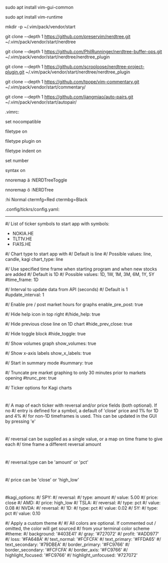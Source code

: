 sudo apt install vim-gui-common

sudo apt install vim-runtime

mkdir -p ~/.vim/pack/vendor/start

git clone --depth 1 https://github.com/preservim/nerdtree.git ~/.vim/pack/vendor/start/nerdtree

git clone --depth 1 https://github.com/PhilRunninger/nerdtree-buffer-ops.git ~/.vim/pack/vendor/start/nerdtree/nerdtree_plugin

git clone --depth 1 https://github.com/scrooloose/nerdtree-project-plugin.git ~/.vim/pack/vendor/start/nerdtree/nerdtree_plugin

git clone --depth 1 https://github.com/tpope/vim-commentary.git ~/.vim/pack/vendor/start/commentary/

git clone --depth 1 https://github.com/jiangmiao/auto-pairs.git ~/.vim/pack/vendor/start/autopair/



.vimrc:


set nocompatible

filetype on

filetype plugin on

filetype indent on

set number

syntax on


nnoremap ä :NERDTreeToggle

nnoremap ö :NERDTree

:hi Normal ctermfg=Red ctermbg=Black


.config/tickrs/config.yaml:

---
#/ List of ticker symbols to start app with
symbols:
  - NOKIA.HE
  - TLT1V.HE
  - FIA1S.HE

#/ Chart type to start app with
#/ Default is line
#/ Possible values: line, candle, kagi
chart_type: line

#/ Use specified time frame when starting program and when new stocks are added
#/ Default is 1D
#/ Possible values: 1D, 1W, 1M, 3M, 6M, 1Y, 5Y
#time_frame: 1D

#/ Interval to update data from API (seconds)
#/ Default is 1
#update_interval: 1

#/ Enable pre / post market hours for graphs
enable_pre_post: true

#/ Hide help icon in top right
#/hide_help: true

#/ Hide previous close line on 1D chart
#hide_prev_close: true

#/ Hide toggle block
#hide_toggle: true

#/ Show volumes graph
show_volumes: true

#/ Show x-axis labels
show_x_labels: true

#/ Start in summary mode
#summary: true

#/ Truncate pre market graphing to only 30 minutes prior to markets opening
#trunc_pre: true

#/ Ticker options for Kagi charts
#
#/ A map of each ticker with reversal and/or price fields (both optional). If no
#/ entry is defined for a symbol, a default of 'close' price and 1% for 1D and 4%
#/ for non-1D timeframes is used. This can be updated in the GUI by pressing 'e'
#
#/ reversal can be supplied as a single value, or a map on time frame to give each
#/ time frame a different reversal amount
#
#/ reversal.type can be 'amount' or 'pct'
#
#/ price can be 'close' or 'high_low'
#
#kagi_options:
#/  SPY:
#/    reversal:
#/      type: amount
#/      value: 5.00
#/    price: close
#/  AMD:
#/    price: high_low
#/  TSLA:
#/    reversal:
#/      type: pct
#/      value: 0.08
#/  NVDA:
#/    reversal:
#/      1D:
#/        type: pct
#/        value: 0.02
#/      5Y:
#/        type: pct
#/        value: 0.10

#/ Apply a custom theme
#/
#/ All colors are optional. If commented out / omitted, the color will get sourced
#/ from your terminal color scheme
#theme:
#/  background: '#403E41'
#/  gray: '#727072'
#/  profit: '#ADD977'
#/  loss: '#FA648A'
#/  text_normal: '#FCFCFA'
#/  text_primary: '#FFDA65'
#/  text_secondary: '#79DBEA'
#/  border_primary: '#FC9766'
#/  border_secondary: '#FCFCFA'
#/  border_axis: '#FC9766'
#/  highlight_focused: '#FC9766'
#/  highlight_unfocused: '#727072'

